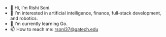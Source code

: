 - 👋 Hi, I’m Rishi Soni.
- 👀 I’m interested in artificial intelligence, finance, full-stack development, and robotics.
- 🌱 I’m currently learning Go.
- 📫 How to reach me: rsoni37@gatech.edu

<!---
rishiso/rishiso is a ✨ special ✨ repository because its `README.md` (this file) appears on your GitHub profile.
You can click the Preview link to take a look at your changes.
--->
